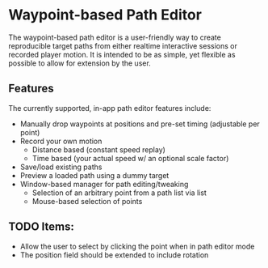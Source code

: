 # Waypoint-based Path Editor
The waypoint-based path editor is a user-friendly way to create reproducible target paths from either realtime interactive sessions or recorded player motion. It is intended to be as simple, yet flexible as possible to allow for extension by the user.

## Features
The currently supported, in-app path editor features include:

* Manually drop waypoints at positions and pre-set timing (adjustable per point)
* Record your own motion
    * Distance based (constant speed replay)
    * Time based (your actual speed w/ an optional scale factor)
* Save/load existing paths
* Preview a loaded path using a dummy target
* Window-based manager for path editing/tweaking
    * Selection of an arbitrary point from a path list via list
    * Mouse-based selection of points

## TODO Items:
* Allow the user to select by clicking the point when in path editor mode
* The position field should be extended to include rotation